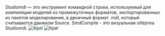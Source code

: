 Studiomdl — это инструмент командной строки, используемый для компиляции моделей из промежуточных форматов, экспортированных из пакетов моделирования, в двоичный формат .mdl, который считывается движком Source.
SmdCompile - это визуальная обёртка Studiomdl.
![Кря!](https://i.imgur.com/sCqKhbS.png)
![Кря!](https://i.imgur.com/Pe1UO0f.png)